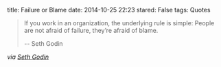 title: Failure or Blame
date: 2014-10-25 22:23
stared: False
tags: Quotes

> If you work in an organization, the underlying rule is simple: People are not afraid of failure, they’re afraid of blame.
>
> -- Seth Godin

*via [Seth Godin](http://sethgodin.typepad.com/seths_blog/2014/10/no-one-to-say-no.html)*
